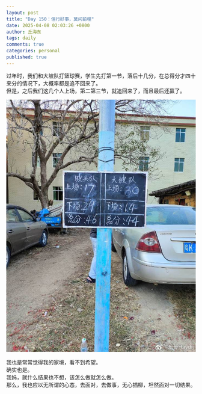 ```yaml
---
layout: post
title: "Day 150：但行好事，莫问前程"
date: 2025-04-08 02:03:26 +0800
author: 丘海东 
tags: daily
comments: true
categories: personal
published: true
---
```

过年时，我们和大坡队打篮球赛，学生先打第一节，落后十几分，在总得分才四十来分的情况下，大概率都是追不回来了。  
但是，之后我们这几个人上场，第二第三节，就追回来了，而且最后还赢了。  

![但行好事，莫问前程](https://raw.githubusercontent.com/qiuhaidong/qiuhaidong.github.com/refs/heads/source/source/images/%E4%BD%86%E8%A1%8C%E5%A5%BD%E4%BA%8B%EF%BC%8C%E8%8E%AB%E9%97%AE%E5%89%8D%E7%A8%8B.jpg)  

我也是常常觉得我的家境，看不到希望。  
确实也是。  
我妈，就什么结果也不想，该怎么做就怎么做。  
那么，我也应以无所谓的心态，去面对，去做事，无心插柳，坦然面对一切结果。
